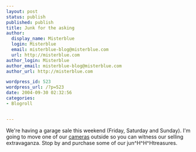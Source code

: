 ```yaml
---
layout: post
status: publish
published: publish
title: Junk for the asking
author:
  display_name: Misterblue
  login: Misterblue
  email: misterblue-blog@misterblue.com
  url: http://misterblue.com
author_login: Misterblue
author_email: misterblue-blog@misterblue.com
author_url: http://misterblue.com

wordpress_id: 523
wordpress_url: /?p=523
date: 2004-09-30 02:32:56
categories:
- Blogroll


---
```

<p>
We're having a garage sale this weekend (Friday, Saturday and Sunday).  I'm going to move one of our <a href="http://livingroomcam.us">cameras</a> outside so you can witness our selling extravaganza.  Stop by and purchase some of our jun^H^H^Htreasures.
</p>

